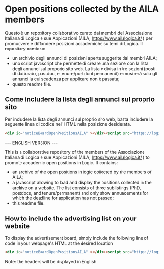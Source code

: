 # Open positions collected by the AILA members

Questo è un repository collaborativo curato dai membri dell'Associazione Italiana di Logica e sue Applicazioni (AILA, https://www.ailalogica.it/ ) per promuovere e diffondere posizioni accademiche su temi di Logica.
Il repository contiene:
- un archivio degli annunci di posizioni aperte suggerite dai membri AILA;
- uno script javascript che permette di creare una sezione con la lista degli annunci sul proporio sito web. La lista è divisa in tre sezioni (posti di dottorato, postdoc, e tenure/posizioni permanenti) e mostrerà solo gli annunci la cui scadenza per applicare non è passata;
- questo readme file.


## Come includere  la lista degli annunci sul proprio sito
Per includere la lista degli annunci sul proprio sito web, basta includere la seguente linea di codice nell'HTML nella posizione desiderata.

```html
<div id="noticeBoardOpenPositionsAILA" ></div><script src="https://logica-aila.github.io/listOpenPositionsAILA.js"></script>
```


--- ENGLISH VERSION ---

This is a collaborative repository of the members of the Associazione Italiana di Logica e sue Applicazioni (AILA, https://www.ailalogica.it/ ) to promote accademic open positions in Logic.
It contains:
- an archive of the open positions in logic collected by the members of  AILA;
- a javascript allowing to load and display the positions collected in the archive on a website. The list consists of three sublistings (PhD, postdocs, and tenure/permanent) and only show annuncements for which the deadline for application has not passed;
- this readme file.

## How to include the advertising list on your website
To display the advertisement board, simply include the following line of code in your webpage's HTML at the desired location

```html
<div id="noticeBoardOpenPositionsAILA" ></div><script src="https://logica-aila.github.io/listOpenPositionsAILA.js">AILAlistEN ()</script>
```

Note: the headers will be displayed in English